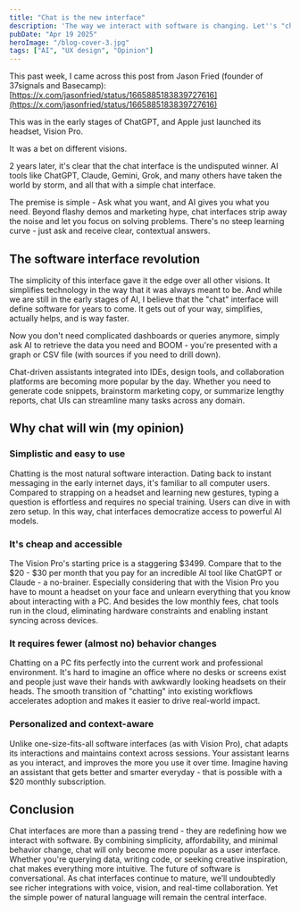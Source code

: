 ```yaml
---
title: "Chat is the new interface"
description: 'The way we interact with software is changing. Let''s "chat" about it.'
pubDate: "Apr 19 2025"
heroImage: "/blog-cover-3.jpg"
tags: ["AI", "UX design", "Opinion"]
---
```


This past week, I came across this post from Jason Fried (founder of 37signals and Basecamp): [https://x.com/jasonfried/status/1665885183839727616](https://x.com/jasonfried/status/1665885183839727616)

This was in the early stages of ChatGPT, and Apple just launched its headset, Vision Pro.

It was a bet on different visions.

2 years later, it's clear that the chat interface is the undisputed winner. AI tools like ChatGPT, Claude, Gemini, Grok, and many others have taken the world by storm, and all that with a simple chat interface.

The premise is simple - Ask what you want, and AI gives you what you need.
Beyond flashy demos and marketing hype, chat interfaces strip away the noise and let you focus on solving problems. There's no steep learning curve - just ask and receive clear, contextual answers.

## The software interface revolution

The simplicity of this interface gave it the edge over all other visions. It simplifies technology in the way that it was always meant to be. And while we are still in the early stages of AI, I believe that the "chat" interface will define software for years to come. It gets out of your way, simplifies, actually helps, and is way faster.

Now you don't need complicated dashboards or queries anymore, simply ask AI to retrieve the data you need and BOOM - you're presented with a graph or CSV file (with sources if you need to drill down).

Chat-driven assistants integrated into IDEs, design tools, and collaboration platforms are becoming more popular by the day. Whether you need to generate code snippets, brainstorm marketing copy, or summarize lengthy reports, chat UIs can streamline many tasks across any domain.

## Why chat will win (my opinion)

### Simplistic and easy to use

Chatting is the most natural software interaction. Dating back to instant messaging in the early internet days, it's familiar to all computer users. Compared to strapping on a headset and learning new gestures, typing a question is effortless and requires no special training. Users can dive in with zero setup. In this way, chat interfaces democratize access to powerful AI models.

### It's cheap and accessible

The Vision Pro's starting price is a staggering $3499. Compare that to the $20 - $30 per month that you pay for an incredible AI tool like ChatGPT or Claude - a no-brainer. Especially considering that with the Vision Pro you have to mount a headset on your face and unlearn everything that you know about interacting with a PC. And besides the low monthly fees, chat tools run in the cloud, eliminating hardware constraints and enabling instant syncing across devices.

### It requires fewer (almost no) behavior changes

Chatting on a PC fits perfectly into the current work and professional environment. It's hard to imagine an office where no desks or screens exist and people just wave their hands with awkwardly looking headsets on their heads. The smooth transition of "chatting" into existing workflows accelerates adoption and makes it easier to drive real-world impact.

### Personalized and context-aware

Unlike one-size-fits-all software interfaces (as with Vision Pro), chat adapts its interactions and maintains context across sessions. Your assistant learns as you interact, and improves the more you use it over time. Imagine having an assistant that gets better and smarter everyday - that is possible with a $20 monthly subscription.

## Conclusion

Chat interfaces are more than a passing trend - they are redefining how we interact with software. By combining simplicity, affordability, and minimal behavior change, chat will only become more popular as a user interface. Whether you're querying data, writing code, or seeking creative inspiration, chat makes everything more intuitive. The future of software is conversational. As chat interfaces continue to mature, we’ll undoubtedly see richer integrations with voice, vision, and real-time collaboration. Yet the simple power of natural language will remain the central interface.
